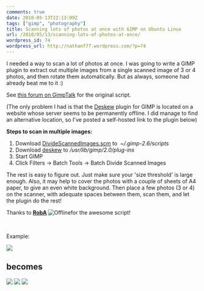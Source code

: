 ```yaml
---
comments: true
date: 2010-05-13T22:13:09Z
tags: ["gimp", "photography"]
title: Scanning lots of photos at once with GIMP on Ubuntu Linux
url: /2010/05/13/scanning-lots-of-photos-at-once/
wordpress_id: 74
wordpress_url: http://nathanf77.wordpress.com/?p=74
---
```


I needed a way to scan a lot of photos at once. I was going to write a GIMP plugin to extract out multiple images from a single scanned image of 3 or 4 photos, and then rotate them automatically. But as always, someone had already beat me to it :)

See <a href="http://www.gimptalk.com/forum/divide-or-crop-multiple-images-from-single-scan-t36438s0.html">this forum on GimpTalk</a> for the original script.

(The only problem I had is that the <a href="http://registry.gimp.org/node/2958">Deskew</a> plugin for GIMP is located on a website whose server seems to be permanently offline. I did manage to find an alternative location, so I've posted a self-hosted link to the plugin below)

<strong>Steps to scan in multiple images:</strong>

<ol>
	<li>Download <a href="http://ffaat.pointclark.net/incoming/scripts/DivideScannedImages.scm">DivideScannedImages.scm</a> to  <em>~/.gimp-2.6/scripts</em></li>
	<li>Download <a href="/post-assets/2010/05/deskew">deskew</a> to<em> /usr/lib/gimp/2.0/plug-ins</em></li>
	<li>Start GIMP</li>
	<li>Click Filters -&gt; Batch Tools -&gt; Batch Divide Scanned Images</li>
</ol>
The rest is easy to figure out. Just make sure your 'size threshold' is large enough. Also, it may help to cover the photos with a couple of sheets of A4 paper, to give an even white background. Then place a few photos (3 or 4) on the scanner, with adequate spaces between them, scan them, and let the plugin do the rest!

Thanks to <strong> <a href="https://www.gimptalk.com/forum/memberlist.php?mode=viewprofile&amp;u=10783">RobA</a> </strong> <img title="Offline" src="https://www.gimptalk.com/forum/styles/GimpTalkPro/imageset/en/icon_user_offline.gif" alt="Offline" />for the awesome script!

&nbsp;

Example:

<img src="/images/posts/2010/05/scan1-resized-post.jpg" />

<h2>becomes</h2>

<div class="gallery">
    <img class="lightbox thumb" src="/images/posts/2010/05/scan1-a.jpg" />
    <img class="lightbox thumb" src="/images/posts/2010/05/scan1-b.jpg" />
    <img class="lightbox thumb" src="/images/posts/2010/05/scan1-c.jpg" />
</div>
